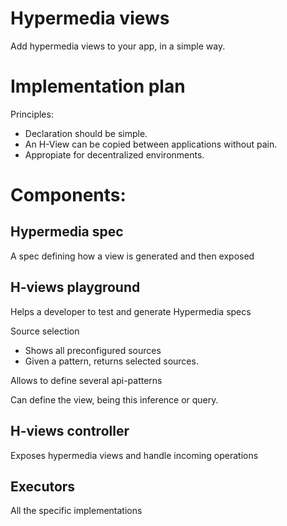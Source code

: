 # Hypermedia views

Add hypermedia views to your app, in a simple way.

# Implementation plan

Principles: 

* Declaration should be simple.
* An H-View can be copied between applications without pain.
* Appropiate for decentralized environments.

# Components:

## Hypermedia spec

A spec defining how a view is generated and then exposed

## H-views playground

Helps a developer to test and generate Hypermedia specs

Source selection
- Shows all preconfigured sources
- Given a pattern, returns selected sources.

Allows to define several api-patterns

Can define the view, being this inference or query. 


## H-views controller

Exposes hypermedia views and handle incoming operations

## Executors

All the specific implementations
